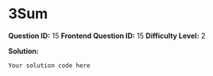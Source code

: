 
  # 3Sum
  
  **Question ID:** 15
  **Frontend Question ID:** 15
  **Difficulty Level:** 2
  
  **Solution:**  
  ```
  Your solution code here
  ```
    